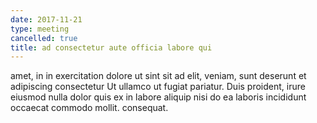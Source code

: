 ```yaml
---
date: 2017-11-21
type: meeting
cancelled: true
title: ad consectetur aute officia labore qui
---
```

amet, in in exercitation dolore ut sint sit ad elit, veniam, sunt deserunt et adipiscing consectetur Ut ullamco ut fugiat pariatur. Duis proident, irure eiusmod nulla dolor quis ex in labore aliquip nisi do ea laboris incididunt occaecat commodo mollit. consequat.